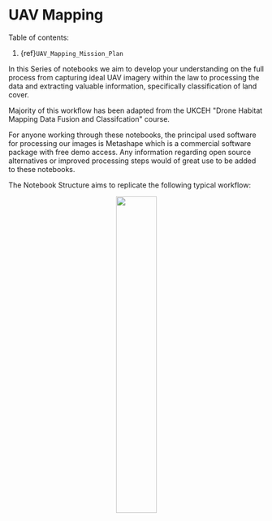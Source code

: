 # UAV Mapping

Table of contents:
1. {ref}`UAV_Mapping_Mission_Plan`
  
In this Series of notebooks we aim to develop your understanding on the full process from capturing ideal UAV imagery within the law to processing the data and extracting valuable information, specifically classification of land cover.

Majority of this workflow has been adapted from the UKCEH "Drone Habitat Mapping Data Fusion and Classifcation" course. 

For anyone working through these notebooks, the principal used software for processing our images is Metashape which is a commercial software package with free demo access. Any information regarding open source alternatives or improved processing steps would of great use to be added to these notebooks.

The Notebook Structure aims to replicate the following typical workflow:

<p style="text-align:center;"><img src="UAV_Mapping_Data/Workflow.png" style="width:40%"/></p>